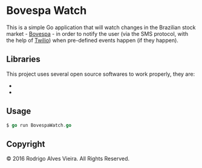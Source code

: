 # Bovespa Watch

This is a simple Go application that will watch changes in the Brazilian stock market - [Bovespa] - in order to notify the user (via the SMS protocol, with the help of [Twilio]) when pre-defined events happen (if they happen).

## Libraries

This project uses several open source softwares to work properly, they are:

* [subosito/twilio]: https://github.com/subosito/twilio
* [lib/pq]: https://github.com/lib/pq

## Usage

```go
$ go run BovespaWatch.go
```

## Copyright

© 2016 Rodrigo Alves Vieira. All Rights Reserved.

[Bovespa]: http://www.bmfbovespa.com.br/en_us/
[Twilio]: https://www.twilio.com/
